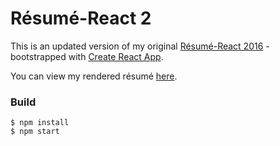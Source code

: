 # Résumé-React 2

This is an updated version of my original [Résumé-React 2016](https://github.com/zuqini/resume-react) - bootstrapped with [Create React App](https://github.com/facebook/create-react-app).

You can view my rendered résumé [here](https://zuqi.li/resources/ZuqiLi_Resume.pdf).

### Build

```
$ npm install
$ npm start
```
